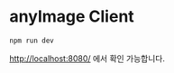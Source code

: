 # anyImage Client

```
npm run dev
```

[http://localhost:8080/](http://localhost:8080/) 에서 확인 가능합니다.
